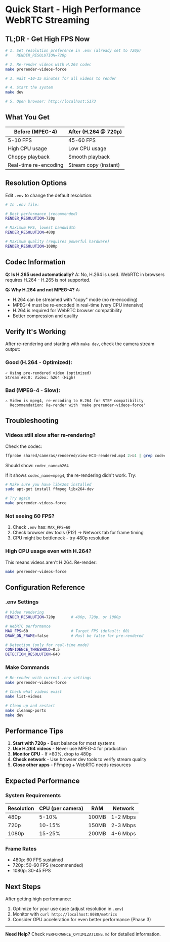 # Quick Start - High Performance WebRTC Streaming

## TL;DR - Get High FPS Now

```bash
# 1. Set resolution preference in .env (already set to 720p)
#    RENDER_RESOLUTION=720p

# 2. Re-render videos with H.264 codec
make prerender-videos-force

# 3. Wait ~10-15 minutes for all videos to render

# 4. Start the system
make dev

# 5. Open browser: http://localhost:5173
```

## What You Get

| Before (MPEG-4) | After (H.264 @ 720p) |
|----------------|---------------------|
| 5-10 FPS | 45-60 FPS |
| High CPU usage | Low CPU usage |
| Choppy playback | Smooth playback |
| Real-time re-encoding | Stream copy (instant) |

## Resolution Options

Edit `.env` to change the default resolution:

```bash
# In .env file:

# Best performance (recommended)
RENDER_RESOLUTION=720p

# Maximum FPS, lowest bandwidth
RENDER_RESOLUTION=480p

# Maximum quality (requires powerful hardware)
RENDER_RESOLUTION=1080p
```

## Codec Information

**Q: Is H.265 used automatically?**
A: No, H.264 is used. WebRTC in browsers requires H.264 - H.265 is not supported.

**Q: Why H.264 and not MPEG-4?**
A:
- H.264 can be streamed with "copy" mode (no re-encoding)
- MPEG-4 must be re-encoded in real-time (very CPU intensive)
- H.264 is required for WebRTC browser compatibility
- Better compression and quality

## Verify It's Working

After re-rendering and starting with `make dev`, check the camera stream output:

### Good (H.264 - Optimized):
```
✓ Using pre-rendered video (optimized)
Stream #0:0: Video: h264 (High)
```

### Bad (MPEG-4 - Slow):
```
⚠ Video is mpeg4, re-encoding to H.264 for RTSP compatibility
  Recommendation: Re-render with 'make prerender-videos-force'
```

## Troubleshooting

### Videos still slow after re-rendering?

Check the codec:
```bash
ffprobe shared/cameras/rendered/view-HC3-rendered.mp4 2>&1 | grep codec_name
```

Should show: `codec_name=h264`

If it shows `codec_name=mpeg4`, the re-rendering didn't work. Try:
```bash
# Make sure you have libx264 installed
sudo apt-get install ffmpeg libx264-dev

# Try again
make prerender-videos-force
```

### Not seeing 60 FPS?

1. Check `.env` has: `MAX_FPS=60`
2. Check browser dev tools (F12) → Network tab for frame timing
3. CPU might be bottleneck - try 480p resolution

### High CPU usage even with H.264?

This means videos aren't H.264. Re-render:
```bash
make prerender-videos-force
```

## Configuration Reference

### .env Settings

```bash
# Video rendering
RENDER_RESOLUTION=720p       # 480p, 720p, or 1080p

# WebRTC performance
MAX_FPS=60                   # Target FPS (default: 60)
DRAW_ON_FRAME=false          # Must be false for pre-rendered

# Detection (only for real-time mode)
CONFIDENCE_THRESHOLD=0.5
DETECTION_RESOLUTION=640
```

### Make Commands

```bash
# Re-render with current .env settings
make prerender-videos-force

# Check what videos exist
make list-videos

# Clean up and restart
make cleanup-ports
make dev
```

## Performance Tips

1. **Start with 720p** - Best balance for most systems
2. **Use H.264 videos** - Never use MPEG-4 for production
3. **Monitor CPU** - If >80%, drop to 480p
4. **Check network** - Use browser dev tools to verify stream quality
5. **Close other apps** - FFmpeg + WebRTC needs resources

## Expected Performance

### System Requirements

| Resolution | CPU (per camera) | RAM | Network |
|-----------|-----------------|-----|---------|
| 480p | 5-10% | 100MB | 1-2 Mbps |
| 720p | 10-15% | 150MB | 2-3 Mbps |
| 1080p | 15-25% | 200MB | 4-6 Mbps |

### Frame Rates

- 480p: 60 FPS sustained
- 720p: 50-60 FPS (recommended)
- 1080p: 30-45 FPS

## Next Steps

After getting high performance:

1. Optimize for your use case (adjust resolution in `.env`)
2. Monitor with `curl http://localhost:8080/metrics`
3. Consider GPU acceleration for even better performance (Phase 3)

---

**Need Help?** Check `PERFORMANCE_OPTIMIZATIONS.md` for detailed information.
